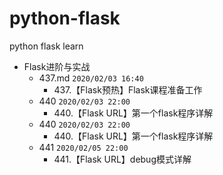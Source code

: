 # python-flask
python flask learn

* Flask进阶与实战
    * 437.md `2020/02/03 16:40`
        * 437.【Flask预热】Flask课程准备工作
    * 440  `2020/02/03 22:00`
        * 440.【Flask URL】第一个flask程序详解
    * 440  `2020/02/03 22:00`
        * 440.【Flask URL】第一个flask程序详解
    * 441  `2020/02/05 22:00`
        * 441.【Flask URL】debug模式详解